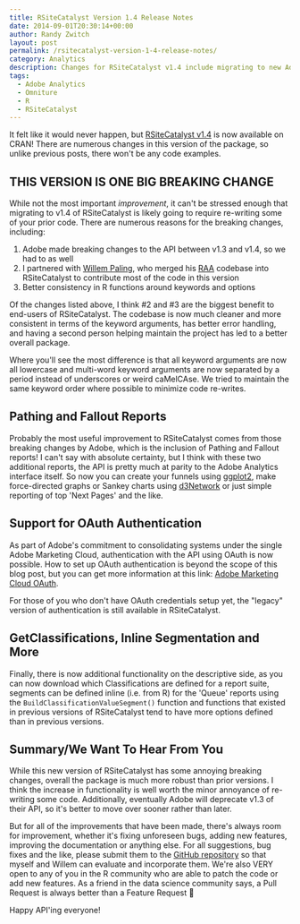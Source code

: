 ```yaml
---
title: RSiteCatalyst Version 1.4 Release Notes
date: 2014-09-01T20:30:14+00:00
author: Randy Zwitch
layout: post
permalink: /rsitecatalyst-version-1-4-release-notes/
category: Analytics
description: Changes for RSiteCatalyst v1.4 include migrating to new Adobe Analytics API, new functionality, better error handling and keyword argument consistency.
tags:
  - Adobe Analytics
  - Omniture
  - R
  - RSiteCatalyst
---
```

It felt like it would never happen, but [RSiteCatalyst v1.4](http://cran.r-project.org/web/packages/RSiteCatalyst/index.html) is now available on CRAN! There are numerous changes in this version of the package, so unlike previous posts, there won't be any code examples.

## THIS VERSION IS ONE BIG BREAKING CHANGE

While not the most important _improvement_, it can't be stressed enough that migrating to v1.4 of RSiteCatalyst is likely going to require re-writing some of your prior code. There are numerous reasons for the breaking changes, including:

  1. Adobe made breaking changes to the API between v1.3 and v1.4, so we had to as well
  2. I partnered with <a title="Willem Paling GitHub" href="https://github.com/WillemPaling" target="_blank">Willem Paling</a>, who merged his <a title="RAA - Original Source for RSiteCatalyst 1.4" href="https://github.com/WillemPaling/RAA" target="_blank">RAA</a> codebase into RSiteCatalyst to contribute most of the code in this version
  3. Better consistency in R functions around keywords and options

Of the changes listed above, I think #2 and #3 are the biggest benefit to end-users of RSiteCatalyst. The codebase is now much cleaner and more consistent in terms of the keyword arguments, has better error handling, and having a second person helping maintain the project has led to a better overall package.

Where you'll see the most difference is that all keyword arguments are now all lowercase and multi-word keyword arguments are now separated by a period instead of underscores or weird caMelCAse. We tried to maintain the same keyword order where possible to minimize code re-writes.

## Pathing and Fallout Reports

Probably the most useful improvement to RSiteCatalyst comes from those breaking changes by Adobe, which is the inclusion of Pathing and Fallout reports! I can't say with absolute certainty, but I think with these two additional reports, the API is pretty much at parity to the Adobe Analytics interface itself. So now you can create your funnels using <a title="ggplot2 documentation" href="http://ggplot2.org/" target="_blank">ggplot2</a>, make force-directed graphs or Sankey charts using <a title="d3Network documentation" href="http://christophergandrud.github.io/d3Network/" target="_blank">d3Network</a> or just simple reporting of top 'Next Pages' and the like.

## Support for OAuth Authentication

As part of Adobe's commitment to consolidating systems under the single Adobe Marketing Cloud, authentication with the API using OAuth is now possible. How to set up OAuth authentication is beyond the scope of this blog post, but you can get more information at this link: <a title="Adobe Marketing Cloud OAuth" href="https://marketing.adobe.com/resources/help/en_US/mcloud/link_accounts.html" target="_blank">Adobe Marketing Cloud OAuth</a>.

For those of you who don't have OAuth credentials setup yet, the "legacy" version of authentication is still available in RSiteCatalyst.

## GetClassifications, Inline Segmentation and More

Finally, there is now additional functionality on the descriptive side, as you can now download which Classifications are defined for a report suite, segments can be defined inline (i.e. from R) for the 'Queue' reports using the `BuildClassificationValueSegment()` function and functions that existed in previous versions of RSiteCatalyst tend to have more options defined than in previous versions.

## Summary/We Want To Hear From You

While this new version of RSiteCatalyst has some annoying breaking changes, overall the package is much more robust than prior versions. I think the increase in functionality is well worth the minor annoyance of re-writing some code. Additionally, eventually Adobe will deprecate v1.3 of their API, so it's better to move over sooner rather than later.

But for all of the improvements that have been made, there's always room for improvement, whether it's fixing unforeseen bugs, adding new features, improving the documentation or anything else. For all suggestions, bug fixes and the like, please submit them to the <a title="RSiteCatalyst GitHub" href="https://github.com/randyzwitch/RSiteCatalyst" target="_blank">GitHub repository</a> so that myself and Willem can evaluate and incorporate them. We're also VERY open to any of you in the R community who are able to patch the code or add new features. As a friend in the data science community says, a Pull Request is always better than a Feature Request 🙂

Happy API'ing everyone!
